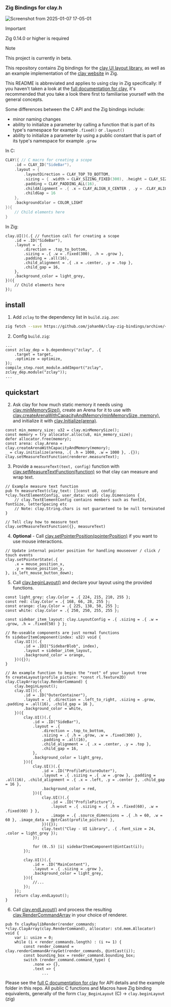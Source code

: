 ### Zig Bindings for clay.h

![Screenshot from 2025-01-07 17-05-01](https://github.com/user-attachments/assets/8f38e8bf-00aa-4e16-be96-b7a0d81f4313)

> [!IMPORTANT]  
> Zig 0.14.0 or higher is required

> [!NOTE]  
> This project is currently in beta.

This repository contains Zig bindings for the [clay UI layout library](https://github.com/nicbarker/clay), as well as an example implementation of the [clay website](https://nicbarker.com/clay) in Zig.

This README is abbreviated and applies to using clay in Zig specifically: If you haven't taken a look at the [full documentation for clay](https://github.com/nicbarker/clay/blob/main/README.md), it's recommended that you take a look there first to familiarise yourself with the general concepts.

Some differences between the C API and the Zig bindings include:

 - minor naming changes
 - ability to initialize a parameter by calling a function that is part of its type's namespace for example `.fixed()` or `.layout()`
 - ability to initialize a parameter by using a public constant that is part of its type's namespace for example `.grow`

In C:
```C
CLAY({ // C macro for creating a scope
    .id = CLAY_ID("SideBar"),
    .layout = { 
        .layoutDirection = CLAY_TOP_TO_BOTTOM, 
        .sizing = { .width = CLAY_SIZING_FIXED(300), .height = CLAY_SIZING_GROW(0) }, 
        .padding = CLAY_PADDING_ALL(16), 
        .childAlignment = .{ .x = CLAY_ALIGN_X_CENTER , .y = .CLAY_ALIGN_Y_TOP },
        .childGap = 16 
    },
    .backgroundColor = COLOR_LIGHT 
}){
    // Child elements here
}
```
In Zig:
```Zig
clay.UI()(.{ // function call for creating a scope
    .id = .ID("SideBar"),
    .layout = .{
        .direction = .top_to_bottom,
        .sizing = .{ .w = .fixed(300), .h = .grow },
        .padding = .all(16),
        .child_alignment = .{ .x = .center, .y = .top },
        .child_gap = 16,
    },
    .background_color = light_grey,
})({
    // Child elements here
});
```

## install

1. Add `zclay` to the dependency list in `build.zig.zon`: 

```sh
zig fetch --save https://github.com/johan0A/clay-zig-bindings/archive/<commit sha>.tar.gz
```

2. Config `build.zig`:

```zig
...
const zclay_dep = b.dependency("zclay", .{
    .target = target,
    .optimize = optimize,
});
compile_step.root_module.addImport("zclay", zclay_dep.module("zclay"));
...
```

## quickstart

2. Ask clay for how much static memory it needs using [clay.minMemorySize()](https://github.com/nicbarker/clay/blob/main/README.md#clay_minmemorysize), create an Arena for it to use with [clay.createArenaWithCapacityAndMemory(minMemorySize, memory)](https://github.com/nicbarker/clay/blob/main/README.md#clay_createarenawithcapacityandmemory), and initialize it with [clay.Initialize(arena)](https://github.com/nicbarker/clay/blob/main/README.md#clay_initialize).

```zig
const min_memory_size: u32 = clay.minMemorySize();
const memory = try allocator.alloc(u8, min_memory_size);
defer allocator.free(memory);
const arena: clay.Arena = clay.createArenaWithCapacityAndMemory(memory);
_ = clay.initialize(arena, .{ .h = 1000, .w = 1000 }, .{});
clay.setMeasureTextFunction(renderer.measureText);
```

3. Provide a `measureText(text, config)` function with [clay.setMeasureTextFunction(function)](https://github.com/nicbarker/clay/blob/main/README.md#clay_setmeasuretextfunction) so that clay can measure and wrap text.

```zig
// Example measure text function
pub fn measureText(clay_text: []const u8, config: *clay.TextElementConfig, user_data: void) clay.Dimensions {
    // clay.TextElementConfig contains members such as fontId, fontSize, letterSpacing etc
    // Note: clay.String.chars is not guaranteed to be null terminated
}

// Tell clay how to measure text
clay.setMeasureTextFunction({}, measureText)
``` 

4. **Optional** - Call [clay.setPointerPosition(pointerPosition)](https://github.com/nicbarker/clay/blob/main/README.md#clay_setpointerposition) if you want to use mouse interactions.

```Zig
// Update internal pointer position for handling mouseover / click / touch events
clay.setPointerState(.{
    .x = mouse_position_x,
    .y = mouse_position_y,
}, is_left_mouse_button_down);
```

5. Call [clay.beginLayout()](https://github.com/nicbarker/clay/blob/main/README.md#clay_beginlayout) and declare your layout using the provided functions.

```Zig
const light_grey: clay.Color = .{ 224, 215, 210, 255 };
const red: clay.Color = .{ 168, 66, 28, 255 };
const orange: clay.Color = .{ 225, 138, 50, 255 };
const white: clay.Color = .{ 250, 250, 255, 255 };

const sidebar_item_layout: clay.LayoutConfig = .{ .sizing = .{ .w = .grow, .h = .fixed(50) } };

// Re-useable components are just normal functions
fn sidebarItemComponent(index: u32) void {
    clay.UI()(.{
        .id = .IDI("SidebarBlob", index),
        .layout = sidebar_item_layout,
        .background_color = orange,
    })({});
}

// An example function to begin the "root" of your layout tree
fn createLayout(profile_picture: *const rl.Texture2D) clay.ClayArray(clay.RenderCommand) {
    clay.beginLayout();
    clay.UI()(.{
        .id = .ID("OuterContainer"),
        .layout = .{ .direction = .left_to_right, .sizing = .grow, .padding = .all(16), .child_gap = 16 },
        .background_color = white,
    })({
        clay.UI()(.{
            .id = .ID("SideBar"),
            .layout = .{
                .direction = .top_to_bottom,
                .sizing = .{ .h = .grow, .w = .fixed(300) },
                .padding = .all(16),
                .child_alignment = .{ .x = .center, .y = .top },
                .child_gap = 16,
            },
            .background_color = light_grey,
        })({
            clay.UI()(.{
                .id = .ID("ProfilePictureOuter"),
                .layout = .{ .sizing = .{ .w = .grow }, .padding = .all(16), .child_alignment = .{ .x = .left, .y = .center }, .child_gap = 16 },
                .background_color = red,
            })({
                clay.UI()(.{
                    .id = .ID("ProfilePicture"),
                    .layout = .{ .sizing = .{ .h = .fixed(60), .w = .fixed(60) } },
                    .image = .{ .source_dimensions = .{ .h = 60, .w = 60 }, .image_data = @ptrCast(profile_picture) },
                })({});
                clay.text("Clay - UI Library", .{ .font_size = 24, .color = light_grey });
            });

            for (0..5) |i| sidebarItemComponent(@intCast(i));
        });

        clay.UI()(.{
            .id = .ID("MainContent"),
            .layout = .{ .sizing = .grow },
            .background_color = light_grey,
        })({
            //...
        });
    });
    return clay.endLayout();
}
```

6. Call [clay.endLayout()](https://github.com/nicbarker/clay/blob/main/README.md#clay_endlayout) and process the resulting [clay.RenderCommandArray](https://github.com/nicbarker/clay/blob/main/README.md#clay_rendercommandarray) in your choice of renderer.

```zig
pub fn clayRaylibRender(render_commands: *clay.ClayArray(clay.RenderCommand), allocator: std.mem.Allocator) void {
    var i: usize = 0;
    while (i < render_commands.length) : (i += 1) {
        const render_command = clay.renderCommandArrayGet(render_commands, @intCast(i));
        const bounding_box = render_command.bounding_box;
        switch (render_command.command_type) {
            .none => {},
            .text => {
                ...
```

Please see the [full C documentation for clay](https://github.com/nicbarker/clay/blob/main/README.md) for API details and the example folder in this repo. All public C functions and Macros have Zig binding equivalents, generally of the form `Clay_BeginLayout` (C) -> `clay.beginLayout` (zig)
